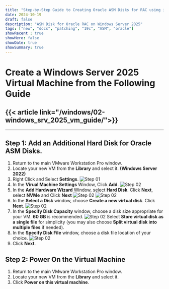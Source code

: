 ```yaml
---
title: "Step-by-Step Guide to Creating Oracle ASM Disks for RAC using iSCSI"
date: 2024-10-19
draft: false
description: "ASM Disk for Oracle RAC on Windows Server 2025"
tags: ["new", "docs", "patching", "19c", "ASM", "oracle"]
showRecent : true
showHero: false
showDate: true
showSummary: true
---
```


# Create a Windows Server 2025 Virtual Machine from the Following Guide

{{< article link="/windows/02-windows_srv_2025_vm_guide/">}}
---

---

## Step 1: Add an Additional Hard Disk for Oracle ASM Disks.
1. Return to the main VMware Workstation Pro window.
2. Locate your new VM from the **Library** and select it. **(Windows Server 2022)**
3. Right Click and Select **Settings**.
![Step 01](/windows/02-windows_srv_2025_vm_guide/screenshots/99-Add_extra_drive.png)
4. In the **Virual Machine Settings** Window, Click **Add**.
![Step 02](/windows/02-windows_srv_2025_vm_guide/screenshots/16_Create_a_VM.png)
5. In the **Add Hardware Wizard** Window, select **Hard Disk**. Click **Next**, select **NVMe** and Click **Next**
![Step 02](/windows/02-windows_srv_2025_vm_guide/screenshots/17_Create_a_VM.png)
![Step 02](/windows/02-windows_srv_2025_vm_guide/screenshots/18_Create_a_VM.png)
6. In the **Select a Disk** window, choose **Create a new virtual disk**. Click **Next**.
![Step 02](/windows/02-windows_srv_2025_vm_guide/screenshots/19_Create_a_VM.png)
7. In the **Specify Disk Capacity** window, choose a disk size appropriate for your VM. **60 GB** is recommended.
![Step 02](/windows/02-windows_srv_2025_vm_guide/screenshots/20_Create_a_VM.png)
Select **Store virtual disk as a single file** for simplicity (you may also choose **Split virtual disk into multiple files** if needed).
8. In the **Specify Disk File** window, choose a disk file location of your choice.
![Step 02](/windows/02-windows_srv_2025_vm_guide/screenshots/21_Create_a_VM.png)
9. Click **Next**.


## Step 2: Power On the Virtual Machine

1. Return to the main VMware Workstation Pro window.
2. Locate your new VM from the **Library** and select it.
3. Click **Power on this virtual machine**.


